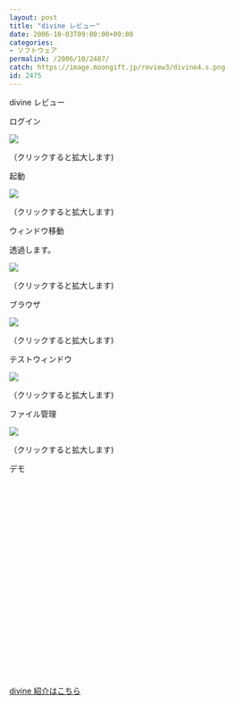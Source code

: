 ```yaml
---
layout: post
title: "divine レビュー"
date: 2006-10-03T09:00:00+09:00
categories:
- ソフトウェア
permalink: /2006/10/2487/
catch: https://image.moongift.jp/review3/divine4.s.png
id: 2475
---
```

divine レビュー  
<!--more-->

ログイン

  

[![](https://image.moongift.jp/review3/divine1.s.png)](https://image.moongift.jp/review3/divine1.png)  
  
（クリックすると拡大します)

  

起動

  

[![](https://image.moongift.jp/review3/divine2.s.png)](https://image.moongift.jp/review3/divine2.png)  
  
（クリックすると拡大します)

  

ウィンドウ移動

  

透過します。

  

[![](https://image.moongift.jp/review3/divine3.s.png)](https://image.moongift.jp/review3/divine3.png)  
  
（クリックすると拡大します)

  

ブラウザ

  

[![](https://image.moongift.jp/review3/divine4.s.png)](https://image.moongift.jp/review3/divine4.png)  
  
（クリックすると拡大します)

  

テストウィンドウ

  

[![](https://image.moongift.jp/review3/divine5.s.png)](https://image.moongift.jp/review3/divine5.png)  
  
（クリックすると拡大します)

  

ファイル管理

  

[![](https://image.moongift.jp/review3/divine6.s.png)](https://image.moongift.jp/review3/divine6.png)  
  
（クリックすると拡大します)

  

デモ

  

<object width="425" height="350"><param name="movie" value="http://www.youtube.com/v/bjStKQ6Sy9E">
<embed src="http://www.youtube.com/v/bjStKQ6Sy9E" type="application/x-shockwave-flash" width="600" height="350"></embed></object>

  

[divine 紹介はこちら](http://oss.moongift.jp/intro/i-2486.html)

